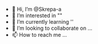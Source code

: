 - 👋 Hi, I’m @Skrepa-a
- 👀 I’m interested in ""
- 🌱 I’m currently learning ''
- 💞️ I’m looking to collaborate on ...
- 📫 How to reach me ...

<!---
Skrepa-a/Skrepa-a is a ✨ special ✨ repository because its `README.md` (this file) appears on your GitHub profile.
You can click the Preview link to take a look at your changes.
--->
